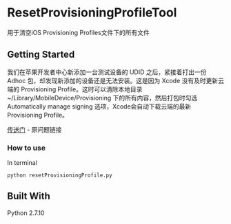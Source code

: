 # ResetProvisioningProfileTool
用于清空iOS Provisioning Profiles文件下的所有文件
## Getting Started
我们在苹果开发者中心新添加一台测试设备的 UDID 之后，紧接着打出一份 Adhoc 包，却发现新添加的设备还是无法安装。这是因为 Xcode 没有及时更新云端的 Provisioning Profile。这时可以清除本地目录 ~/Library/MobileDevice/Provisioning 下的所有内容，然后打包时勾选 Automatically manage signing 选项，Xcode会自动下载云端的最新 Provisioning Profile。

[传送门](https://weibo.com/3656155132/G8cQfkXFz?type=comment) - 原问题链接
### How to use
In terminal
```
python resetProvisioningProfile.py
```
## Built With
Python 2.7.10 
